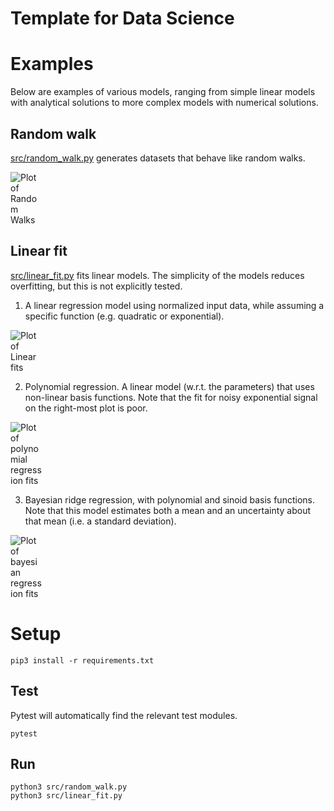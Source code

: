# Template for Data Science

# Examples

Below are examples of various models, ranging from simple linear models with analytical solutions to more complex models with numerical solutions.

## Random walk

[src/random_walk.py](src/random_walk.py) generates datasets that behave like random walks.

<img src="img/random_walks.png" style="max-width: 10%" alt="Plot of Random Walks">

## Linear fit

[src/linear_fit.py](src/linear_fit.py) fits linear models. The simplicity of the models reduces overfitting, but this is not explicitly tested.

1. A linear regression model using normalized input data, while assuming a specific function (e.g. quadratic or exponential).

<img src="img/linear_fits.png" style="max-width: 10%" alt="Plot of Linear fits">

2. Polynomial regression. A linear model (w.r.t. the parameters) that uses non-linear basis functions.
Note that the fit for noisy exponential signal on the right-most plot is poor.

<img src="img/polynomial_fits.png" style="max-width: 10%" alt="Plot of polynomial regression fits">

3. Bayesian ridge regression, with polynomial and sinoid basis functions.
Note that this model estimates both a mean and an uncertainty about that mean (i.e. a standard deviation).

<img src="img/bayesian_fits.png" style="max-width: 10%" alt="Plot of bayesian regression fits">


# Setup
```
pip3 install -r requirements.txt
```

## Test
Pytest will automatically find the relevant test modules.
```
pytest
```

## Run
```
python3 src/random_walk.py
python3 src/linear_fit.py
```
